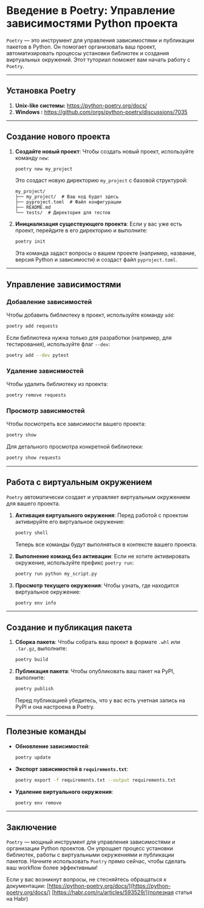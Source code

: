 # Введение в Poetry: Управление зависимостями Python проекта

`Poetry` — это инструмент для управления зависимостями и публикации пакетов в Python. Он помогает организовать ваш проект, автоматизировать процессы установки библиотек и создания виртуальных окружений. Этот туториал поможет вам начать работу с `Poetry`.

---

## Установка Poetry

1. **Unix-like системы:**
    https://python-poetry.org/docs/
2. **Windows :**
    https://github.com/orgs/python-poetry/discussions/7035


---

## Создание нового проекта

1. **Создайте новый проект**:
   Чтобы создать новый проект, используйте команду `new`:

   ```bash
   poetry new my_project
   ```

   Это создаст новую директорию `my_project` с базовой структурой:

   ```
   my_project/
   ├── my_project/  # Ваш код будет здесь
   ├── pyproject.toml  # Файл конфигурации
   ├── README.md
   └── tests/  # Директория для тестов
   ```

2. **Инициализация существующего проекта**:
   Если у вас уже есть проект, перейдите в его директорию и выполните:

   ```bash
   poetry init
   ```

   Эта команда задаст вопросы о вашем проекте (например, название, версия Python и зависимости) и создаст файл `pyproject.toml`.

---

## Управление зависимостями

### Добавление зависимостей

Чтобы добавить библиотеку в проект, используйте команду `add`:

```bash
poetry add requests
```

Если библиотека нужна только для разработки (например, для тестирования), используйте флаг `--dev`:

```bash
poetry add --dev pytest
```

### Удаление зависимостей

Чтобы удалить библиотеку из проекта:

```bash
poetry remove requests
```

### Просмотр зависимостей

Чтобы посмотреть все зависимости вашего проекта:

```bash
poetry show
```

Для детального просмотра конкретной библиотеки:

```bash
poetry show requests
```

---

## Работа с виртуальным окружением

`Poetry` автоматически создает и управляет виртуальным окружением для вашего проекта.

1. **Активация виртуального окружения**:
   Перед работой с проектом активируйте его виртуальное окружение:

   ```bash
   poetry shell
   ```

   Теперь все команды будут выполняться в контексте вашего проекта.

2. **Выполнение команд без активации**:
   Если не хотите активировать окружение, используйте префикс `poetry run`:

   ```bash
   poetry run python my_script.py
   ```

3. **Просмотр текущего окружения**:
   Чтобы узнать, где находится виртуальное окружение:

   ```bash
   poetry env info
   ```

---

## Создание и публикация пакета

1. **Сборка пакета**:
   Чтобы собрать ваш проект в формате `.whl` или `.tar.gz`, выполните:

   ```bash
   poetry build
   ```

2. **Публикация пакета**:
   Чтобы опубликовать ваш пакет на PyPI, выполните:

   ```bash
   poetry publish
   ```

   Перед публикацией убедитесь, что у вас есть учетная запись на PyPI и она настроена в Poetry.

---

## Полезные команды

- **Обновление зависимостей**:
  ```bash
  poetry update
  ```

- **Экспорт зависимостей в `requirements.txt`**:
  ```bash
  poetry export -f requirements.txt --output requirements.txt
  ```

- **Удаление виртуального окружения**:
  ```bash
  poetry env remove
  ```

---

## Заключение

`Poetry` — мощный инструмент для управления зависимостями и организации Python проектов. Он упрощает процесс установки библиотек, работы с виртуальными окружениями и публикации пакетов. Начните использовать `Poetry` прямо сейчас, чтобы сделать ваш workflow более эффективным!

Если у вас возникнут вопросы, не стесняйтесь обращаться к документации: [https://python-poetry.org/docs/](https://python-poetry.org/docs/)
[https://habr.com/ru/articles/593529/](полезная статья на Habr)